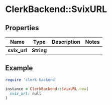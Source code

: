 # ClerkBackend::SvixURL

## Properties

| Name | Type | Description | Notes |
| ---- | ---- | ----------- | ----- |
| **svix_url** | **String** |  |  |

## Example

```ruby
require 'clerk-backend'

instance = ClerkBackend::SvixURL.new(
  svix_url: null
)
```

